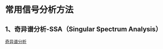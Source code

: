 # 常用信号分析方法

## 1、奇异谱分析-SSA（Singular Spectrum Analysis）

[奇异谱分析](https://wiki.mbalib.com/wiki/奇异谱分析)


